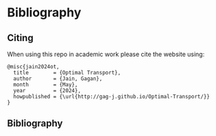 # Bibliography

## Citing

When using this repo in academic work please cite the website using:

```
@misc{jain2024ot,
  title        = {Optimal Transport},
  author       = {Jain, Gagan},
  month        = {May},
  year         = {2024},
  howpublished = {\url{http://gag-j.github.io/Optimal-Transport/}}
}
```

## Bibliography 

```{bibliography} references.bib
```